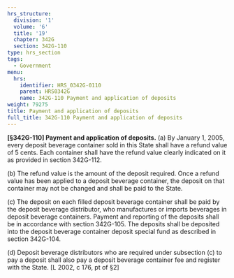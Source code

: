```yaml
---
hrs_structure:
  division: '1'
  volume: '6'
  title: '19'
  chapter: 342G
  section: 342G-110
type: hrs_section
tags:
  - Government
menu:
  hrs:
    identifier: HRS_0342G-0110
    parent: HRS0342G
    name: 342G-110 Payment and application of deposits
weight: 79275
title: Payment and application of deposits
full_title: 342G-110 Payment and application of deposits
---
```

**[§342G-110] Payment and application of deposits.** (a) By January 1, 2005, every deposit beverage container sold in this State shall have a refund value of 5 cents. Each container shall have the refund value clearly indicated on it as provided in section 342G-112.

(b) The refund value is the amount of the deposit required. Once a refund value has been applied to a deposit beverage container, the deposit on that container may not be changed and shall be paid to the State.

(c) The deposit on each filled deposit beverage container shall be paid by the deposit beverage distributor, who manufactures or imports beverages in deposit beverage containers. Payment and reporting of the deposits shall be in accordance with section 342G-105\. The deposits shall be deposited into the deposit beverage container deposit special fund as described in section 342G-104.

(d) Deposit beverage distributors who are required under subsection (c) to pay a deposit shall also pay a deposit beverage container fee and register with the State. [L 2002, c 176, pt of §2]